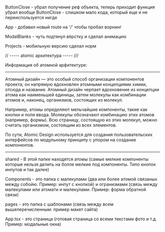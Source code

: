 ButtonClose - убрал получение реф объекта, теперь приходит функция
убрал вообще ButtonClose - слишком мало кода, который еще и не переиспользуется нигде

App - добавил новый route на '/' чтобы пробал ворнинг

ModalBlanks - чуть подтянул вёрстку и сделал анимацию

Projects - мобильную версию сделал норм







// -----  atomic архитектура ----- ///

Информация об атомной арфитектуре:

----------------------------------------------

Атомный дизайн — это особый способ организации компонентов проекта; он напрямую вдохновлен атомными концепциями химии, отсюда и название. Атомный дизайн черпает вдохновение из концепции атома как наименьшей единицы, затем молекулы как комбинации атомов и, наконец, организмов, состоящих из молекул.

Например, атомы определяют мельчайшие компоненты, такие как кнопки и поля ввода. Молекулы обозначают комбинацию этих атомов (например, формы). Всю страницу, состоящую из этих молекул, можно считать организмом, состоящим из всех элементов.

По сути, Atomic Design используется для создания пользовательских интерфейсов по модульному принципу с упором на создание компонентов.

----------------------------------------------

shared - В этой папке находятся атомы (самые мелкие компоненты которые нельзя делить на болле мелкие под компоненты. Типо кнопок инпутов и так далее)

Components - это папка с малекулами (два или более атомой связаных между собойю. Пример: инпут с кнопкой) и огранизмами (связь между малекулами или атомати и малекулами. Пример: форма обратной связи)

pages - это папка с шаблонами (связь между всем вышеперечисленным: пример макет сайта)

App.tsx - это страница (готовая страница со всеми текстами фото и т.д. Пример: модальные окна)


